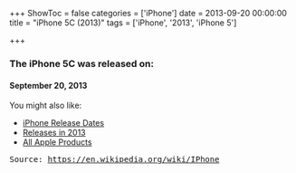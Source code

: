 +++
ShowToc = false
categories = ['iPhone']
date = 2013-09-20 00:00:00
title = "iPhone 5C (2013)"
tags = ['iPhone', '2013', 'iPhone 5']

+++

### The iPhone 5C was released on: 
#### September 20, 2013


<!--more-->


    
You might also like:

- [iPhone Release Dates](https://AppleReleaseDate.com/categories/iphone/)
- [Releases in 2013](https://AppleReleaseDate.com/tags/2013/)
- [All Apple Products](https://AppleReleaseDate.com/categories/)



<kbd> Source: https://en.wikipedia.org/wiki/IPhone</kbd>

